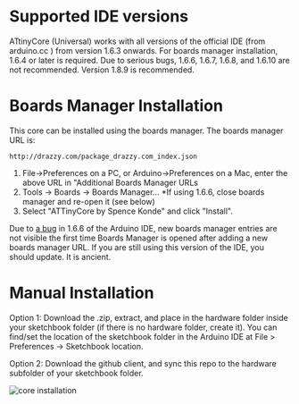 Supported IDE versions
============
ATtinyCore (Universal) works with all versions of the official IDE (from arduino.cc ) from version 1.6.3 onwards. For boards manager installation, 1.6.4 or later is required. Due to serious bugs, 1.6.6, 1.6.7, 1.6.8, and 1.6.10 are not recommended. Version 1.8.9 is recommended. 

Boards Manager Installation
============

This core can be installed using the boards manager. The boards manager URL is:

`http://drazzy.com/package_drazzy.com_index.json`

1. File->Preferences on a PC, or Arduino->Preferences on a Mac, enter the above URL in "Additional Boards Manager URLs
2. Tools -> Boards -> Boards Manager...
  *If using 1.6.6, close boards manager and re-open it (see below)
3. Select "ATTinyCore by Spence Konde" and click "Install".

Due to [a bug](https://github.com/arduino/Arduino/issues/3795) in 1.6.6 of the Arduino IDE, new boards manager entries are not visible the first time Boards Manager is opened after adding a new boards manager URL. If you are still using this version of the IDE, you should update. It is ancient.

Manual Installation
============
Option 1: Download the .zip, extract, and place in the hardware folder inside your sketchbook folder (if there is no hardware folder, create it). You can find/set the location of the sketchbook folder in the Arduino IDE at File > Preferences -> Sketchbook location.

Option 2: Download the github client, and sync this repo to the hardware subfolder of your sketchbook folder.


![core installation](http://drazzy.com/e/img/coreinstall.jpg "You want it to look like this")
